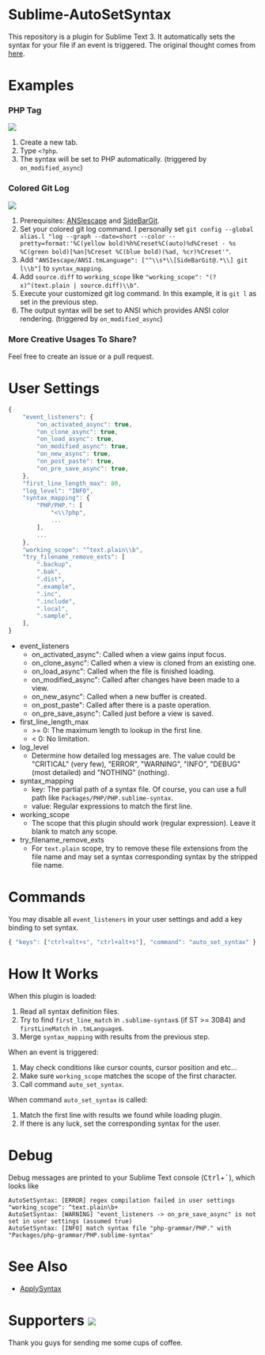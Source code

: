 Sublime-AutoSetSyntax
============================

This repository is a plugin for Sublime Text 3.
It automatically sets the syntax for your file if an event is triggered.
The original thought comes from [here](https://forum.sublimetext.com/t/automatically-set-view-syntax-according-to-first-line/18629).


Examples
========

### PHP Tag

![](https://raw.githubusercontent.com/jfcherng/Sublime-AutoSetSyntax/gh-pages/images/example/php-tag.gif)

1. Create a new tab.
1. Type `<?php`.
1. The syntax will be set to PHP automatically. (triggered by `on_modified_async`)

### Colored Git Log

![](https://raw.githubusercontent.com/jfcherng/Sublime-AutoSetSyntax/gh-pages/images/example/git-log.gif)

1. Prerequisites: [ANSIescape](https://packagecontrol.io/packages/ANSIescape) and [SideBarGit](https://github.com/titoBouzout/SideBarGit).
1. Set your colored git log command. I personally set `git config --global alias.l "log --graph --date=short --color --pretty=format:'%C(yellow bold)%h%Creset%C(auto)%d%Creset - %s %C(green bold)[%an]%Creset %C(blue bold)(%ad, %cr)%Creset'"`.
1. Add `"ANSIescape/ANSI.tmLanguage": ["^\\s*\\[SideBarGit@.*\\] git l\\b"]` to `syntax_mapping`.
1. Add `source.diff` to `working_scope` like `"working_scope": "(?x)^(text.plain | source.diff)\\b"`.
1. Execute your customized git log command. In this example, it is `git l` as set in the previous step.
1. The output syntax will be set to ANSI which provides ANSI color rendering. (triggered by `on_modified_async`)

### More Creative Usages To Share?

Feel free to create an issue or a pull request.


User Settings
=============

```javascript
{
    "event_listeners": {
        "on_activated_async": true,
        "on_clone_async": true,
        "on_load_async": true,
        "on_modified_async": true,
        "on_new_async": true,
        "on_post_paste": true,
        "on_pre_save_async": true,
    },
    "first_line_length_max": 80,
    "log_level": "INFO",
    "syntax_mapping": {
        "PHP/PHP.": [
            "<\\?php",
            ...
        ],
        ...
    },
    "working_scope": "^text.plain\\b",
    "try_filename_remove_exts": [
        ".backup",
        ".bak",
        ".dist",
        ".example",
        ".inc",
        ".include",
        ".local",
        ".sample",
    ],
}
```

- event_listeners
    - on_activated_async": Called when a view gains input focus.
    - on_clone_async": Called when a view is cloned from an existing one.
    - on_load_async": Called when the file is finished loading.
    - on_modified_async": Called after changes have been made to a view.
    - on_new_async": Called when a new buffer is created.
    - on_post_paste": Called after there is a paste operation.
    - on_pre_save_async": Called just before a view is saved.
- first_line_length_max
    - \>= 0: The maximum length to lookup in the first line.
    - < 0: No limitation.
- log_level
    - Determine how detailed log messages are. The value could be
      "CRITICAL" (very few), "ERROR", "WARNING", "INFO", "DEBUG" (most detailed) and "NOTHING" (nothing).
- syntax_mapping
    - key: The partial path of a syntax file. Of course, you can use a full path like `Packages/PHP/PHP.sublime-syntax`.
    - value: Regular expressions to match the first line.
- working_scope
    - The scope that this plugin should work (regular expression). Leave it blank to match any scope.
- try_filename_remove_exts
    - For `text.plain` scope, try to remove these file extensions from the file name
      and may set a syntax corresponding syntax by the stripped file name.


Commands
========

You may disable all `event_listeners` in your user settings and add a key binding to set syntax.

```javascript
{ "keys": ["ctrl+alt+s", "ctrl+alt+s"], "command": "auto_set_syntax" },
```


How It Works
============

When this plugin is loaded:

1. Read all syntax definition files.
1. Try to find `first_line_match` in `.sublime-syntax`s (if ST >= 3084) and `firstLineMatch` in `.tmLanguage`s.
1. Merge `syntax_mapping` with results from the previous step.

When an event is triggered:

1. May check conditions like cursor counts, cursor position and etc...
1. Make sure `working_scope` matches the scope of the first character.
1. Call command `auto_set_syntax`.

When command `auto_set_syntax` is called:

1. Match the first line with results we found while loading plugin.
1. If there is any luck, set the corresponding syntax for the user.


Debug
=====

Debug messages are printed to your Sublime Text console (<kbd>Ctrl</kbd>+<kbd>`</kbd>), which looks like

```
AutoSetSyntax: [ERROR] regex compilation failed in user settings "working_scope": ^text.plain\b+
AutoSetSyntax: [WARNING] "event_listeners -> on_pre_save_async" is not set in user settings (assumed true)
AutoSetSyntax: [INFO] match syntax file "php-grammar/PHP." with "Packages/php-grammar/PHP.sublime-syntax"
```


See Also
========

- [ApplySyntax](https://github.com/facelessuser/ApplySyntax)


Supporters <a href="https://www.paypal.com/cgi-bin/webscr?cmd=_s-xclick&hosted_button_id=ATXYY9Y78EQ3Y" target="_blank"><img src="https://www.paypalobjects.com/en_US/i/btn/btn_donate_LG.gif" /></a>
==========

Thank you guys for sending me some cups of coffee.
